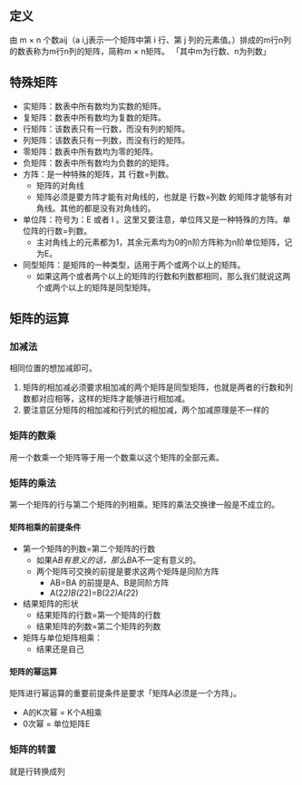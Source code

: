 ## 定义
由 m × n 个数aij（a i,j表示一个矩阵中第 i 行、第 j 列的元素值。）排成的m行n列的数表称为m行n列的矩阵，简称m × n矩阵。
「其中m为行数、n为列数」
## 特殊矩阵
- 实矩阵：数表中所有数均为实数的矩阵。
- 复矩阵：数表中所有数均为复数的矩阵。
- 行矩阵：该数表只有一行数，而没有列的矩阵。
- 列矩阵：该数表只有一列数，而没有行的矩阵。
- 零矩阵：数表中所有数均为零的矩阵。
- 负矩阵：数表中所有数均为负数的的矩阵。
- 方阵：是一种特殊的矩阵，其 行数=列数。
  - 矩阵的对角线
  - 矩阵必须是要方阵才能有对角线的，也就是 行数=列数 的矩阵才能够有对角线。其他的都是没有对角线的。
- 单位阵：符号为：E 或者 I 。这里又要注意，单位阵又是一种特殊的方阵。单位阵的行数=列数。
  - 主对角线上的元素都为1，其余元素均为0的n阶方阵称为n阶单位矩阵，记为E。
- 同型矩阵：是矩阵的一种类型，适用于两个或两个以上的矩阵。
  - 如果这两个或者两个以上的矩阵的行数和列数都相同，那么我们就说这两个或两个以上的矩阵是同型矩阵。
## 矩阵的运算
### 加减法
相同位置的想加减即可。
1. 矩阵的相加减必须要求相加减的两个矩阵是同型矩阵，也就是两者的行数和列数都对应相等，这样的矩阵才能够进行相加减。
2. 要注意区分矩阵的相加减和行列式的相加减，两个加减原理是不一样的
### 矩阵的数乘
用一个数乘一个矩阵等于用一个数乘以这个矩阵的全部元素。
### 矩阵的乘法
第一个矩阵的行与第二个矩阵的列相乘。矩阵的乘法交换律一般是不成立的。
#### 矩阵相乘的前提条件
- 第一个矩阵的列数=第二个矩阵的行数
  - 如果A*B有意义的话，那么B*A不一定有意义的。
  - 两个矩阵可交换的前提是要求这两个矩阵是同阶方阵
    -  AB=BA 的前提是A、B是同阶方阵
    -  A(2*2)B(2*2)=B(2*2)A(2*2)
- 结果矩阵的形状
  - 结果矩阵的行数=第一个矩阵的行数
  - 结果矩阵的列数=第二个矩阵的列数
- 矩阵与单位矩阵相乘：
  - 结果还是自己
#### 矩阵的幂运算
矩阵进行幂运算的重要前提条件是要求「矩阵A必须是一个方阵」。
- A的K次幂 = K个A相乘
- 0次幂 = 单位矩阵E
### 矩阵的转置
就是行转换成列